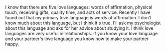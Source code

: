 I know that there are five love languages: words of affirmation, physical touch, receiving gifts, quality time, and acts of service. Recently I have found out that my primary love language is words of affirmation. I don't know much about this language, but I think it's true. I'll ask my psychologist about this language and aks for her advice about studying it. I think love languages are very useful in relationships. If you know your love language and your partner's love language you know how to make your partner happy. 